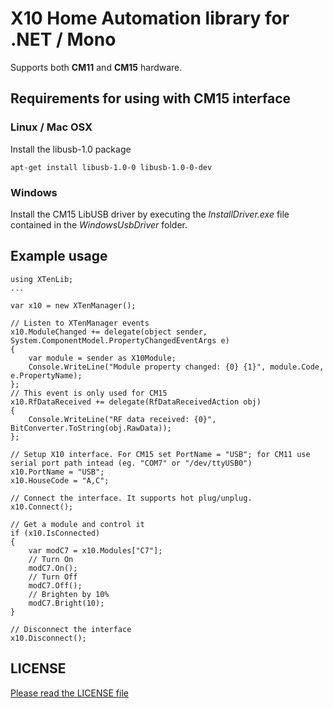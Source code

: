 # X10 Home Automation library for .NET / Mono

Supports both **CM11** and **CM15** hardware.

## Requirements for using with CM15 interface

### Linux / Mac OSX

Install the libusb-1.0 package

    apt-get install libusb-1.0-0 libusb-1.0-0-dev

### Windows

Install the CM15 LibUSB driver by executing the *InstallDriver.exe* file contained in the *WindowsUsbDriver* folder.

## Example usage

    using XTenLib;
    ...

    var x10 = new XTenManager();

    // Listen to XTenManager events
    x10.ModuleChanged += delegate(object sender, System.ComponentModel.PropertyChangedEventArgs e)
    {
        var module = sender as X10Module;
        Console.WriteLine("Module property changed: {0} {1}", module.Code, e.PropertyName);
    };
    // This event is only used for CM15
    x10.RfDataReceived += delegate(RfDataReceivedAction obj)
    {
        Console.WriteLine("RF data received: {0}", BitConverter.ToString(obj.RawData));
    };

    // Setup X10 interface. For CM15 set PortName = "USB"; for CM11 use serial port path intead (eg. "COM7" or "/dev/ttyUSB0")
    x10.PortName = "USB";
    x10.HouseCode = "A,C";

    // Connect the interface. It supports hot plug/unplug.
    x10.Connect();

    // Get a module and control it
    if (x10.IsConnected)
    {
        var modC7 = x10.Modules["C7"];
        // Turn On
        modC7.On();
        // Turn Off
        modC7.Off();
        // Brighten by 10%
        modC7.Bright(10);
    }

    // Disconnect the interface
    x10.Disconnect();

## LICENSE

[Please read the LICENSE file](LICENSE)
